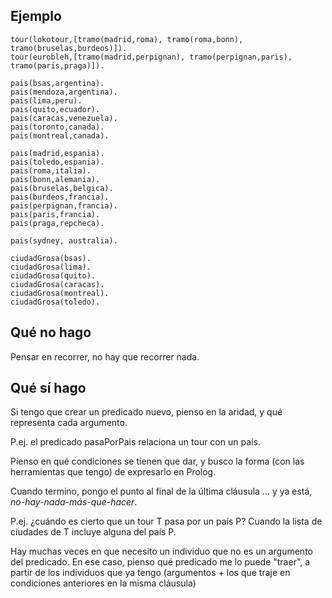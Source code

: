 Ejemplo
-------

    tour(lokotour,[tramo(madrid,roma), tramo(roma,bonn), tramo(bruselas,burdeos)]).
    tour(eurobleh,[tramo(madrid,perpignan), tramo(perpignan,paris), tramo(paris,praga)]).

    pais(bsas,argentina).
    pais(mendoza,argentina).
    pais(lima,peru).
    pais(quito,ecuador).
    pais(caracas,venezuela).
    pais(toronto,canada).
    pais(montreal,canada).

    pais(madrid,espania).
    pais(toledo,espania).
    pais(roma,italia).
    pais(bonn,alemania).
    pais(bruselas,belgica).
    pais(burdeos,francia).
    pais(perpignan,francia).
    pais(paris,francia).
    pais(praga,repcheca).

    pais(sydney, australia).

    ciudadGrosa(bsas).
    ciudadGrosa(lima).
    ciudadGrosa(quito).
    ciudadGrosa(caracas).
    ciudadGrosa(montreal).
    ciudadGrosa(toledo).

Qué **no** hago
---------------

Pensar en recorrer, no hay que recorrer nada.

Qué **sí** hago
---------------

Si tengo que crear un predicado nuevo, pienso en la aridad, y qué representa cada argumento.

  
P.ej. el predicado pasaPorPais relaciona un tour con un país.

Pienso en qué condiciones se tienen que dar, y busco la forma (con las herramientas que tengo) de expresarlo en Prolog.

  
Cuando termino, pongo el punto al final de la última cláusula ... y ya está, *no-hay-nada-más-que-hacer*.

P.ej. ¿cuándo es cierto que un tour T pasa por un país P? Cuando la lista de ciudades de T incluye alguna del país P.

Hay muchas veces en que necesito un individuo que no es un argumento del predicado. En ese caso, pienso qué predicado me lo puede "traer", a partir de los individuos que ya tengo (argumentos + los que traje en condiciones anteriores en la misma cláusula)
